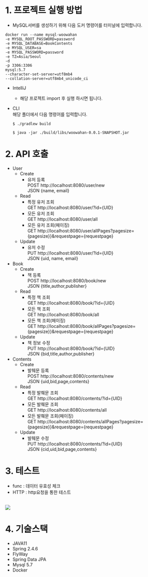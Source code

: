 # 1. 프로젝트 실행 방법
- MySQL서버를 생성하기 위해 다음 도커 명령어를 터미널에 입력합니다.
```
docker run --name mysql-woowahan 
-e MYSQL_ROOT_PASSWORD=password 
-e MYSQL_DATABASE=BookContents 
-e MYSQL_USER=sa
-e MYSQL_PASSWORD=password 
-e TZ=Asia/Seoul 
-d 
-p 3306:3306 
mysql:5.7 
--character-set-server=utf8mb4 
--collation-server=utf8mb4_unicode_ci
```

- IntelliJ<br>  
  - 해당 프로젝트 import 후 실행 하시면 됩니다.


- CLI</br>
  해당 폴더에서 다음 명령어를 입력합니다.
  ```
  $ ./gradlew build
  ```
  ```
  $ java -jar ./build/libs/woowahan-0.0.1-SNAPSHOT.jar
  ```
# 2. API 호출<br>
- User
  - Create  
      - 유저 등록<br>
        POST http://localhost:8080/user/new <br>
        JSON {name, email}
  - Read  
      - 특정 유저 조회<br>
      GET http://localhost:8080/user/?id={UID}
      - 모든 유저 조회<br>
        GET http://localhost:8080/user/all
      - 모든 유저 조회(페이징)<br>
        GET http://localhost:8080/user/allPages?pagesize={pagesize}}&requestpage={requestpage}
  - Update 
      - 유저 수정<br>
        PUT http://localhost:8080/user/?id={UID} <br>
        JSON {uid, name, email}
- Book
  - Create
    - 책 등록<br>
      POST http://localhost:8080/book/new <br>
      JSON {title,author,publisher}
  - Read
    - 특정 책 조회<br>
      GET http://localhost:8080/book/?id={UID}
    - 모든 책 조회<br>
      GET http://localhost:8080/book/all
    - 모든 책 조회(페이징)<br>
      GET http://localhost:8080/book/allPages?pagesize={pagesize}}&requestpage={requestpage}
  - Update
    - 책 정보 수정<br>
      PUT http://localhost:8080/book/?id={UID} <br>
      JSON {bid,title,author,publisher}
- Contents
  - Create
    - 발췌문 등록 <br>
      POST http://localhost:8080/contents/new <br>
      JSON {uid,bid,page,contents}
  - Read
    - 특정 발췌문 조회<br>GET http://localhost:8080/contents/?id={UID}
    - 모든 발췌문 조회
      <br>GET http://localhost:8080/contents/all
    - 모든 발췌문 조회(페이징)<br>GET http://localhost:8080/contents/allPages?pagesize={pagesize}}&requestpage={requestpage}
  - Update
    - 발췌문 수정<br>
      PUT http://localhost:8080/contents/?id={UID} <br>
      JSON {cid,uid,bid,page,contents}


# 3. 테스트<br>
- func : 데이터 유효성 체크
- HTTP : http요청을 통한 테스트 
<br>
  <img src="https://www.notion.so/image/https%3A%2F%2Fs3-us-west-2.amazonaws.com%2Fsecure.notion-static.com%2F1ce5f5ba-97ce-4c45-ad28-1483a85c10b3%2FUntitled.png?table=block&id=28fccf25-8c71-4772-9a2d-36b907952c70&spaceId=971d9453-b60c-4792-b1d2-d39ee79ec29f&width=2980&userId=14ad980b-ed44-4307-8ea9-6d98b0f9e4fd&cache=v2">

# 4. 기술스택<br>
  - JAVA11
  - Spring 2.4.6
  - FlyWay
  - Spring Data JPA
  - Mysql 5.7
  - Docker
